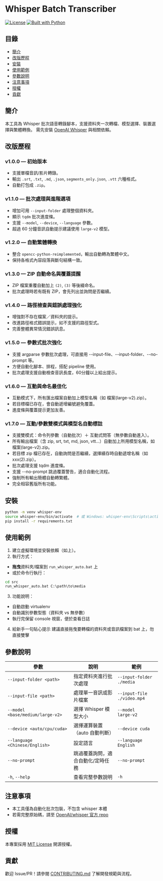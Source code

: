 # Whisper Batch Transcriber

[![License](https://img.shields.io/badge/license-MIT-green)](#license)
[![Built with Python](https://img.shields.io/badge/python-3.9%2B-blue)](#installation)

## 目錄
- [簡介](#簡介)
- [改版歷程](#改版歷程)
- [安裝](#安裝)
- [使用範例](#使用範例)
- [參數說明](#參數說明)
- [注意事項](#注意事項)
- [授權](#授權)
- [貢獻](#貢獻)

## 簡介
本工具為 Whisper 批次語音轉錄腳本，支援資料夾一次轉檔、模型選擇、裝置選擇與繁體轉換。
需先安裝 [OpenAI Whisper](https://github.com/openai/whisper) 與相關依賴。

## 改版歷程

### v1.0.0 — 初始版本
- 支援單檔音訊/影片轉錄。
- 輸出 `.srt`, `.txt`, `.md`, `.json`, `segments_only.json`, `.vtt` 六種格式。
- 自動打包成 `.zip`。

### v1.1.0 — 批次處理與進階選項
- 增加可用 `--input-folder` 處理整個資料夾。
- 顯示 `tqdm` 批次進度條。
- 支援 `--model`, `--device`, `--language` 參數。
- 超過 60 分鐘音訊自動提示建議使用 `large-v2` 模型。

### v1.2.0 — 自動繁體轉換
- 整合 `opencc-python-reimplemented`，輸出自動轉為繁體中文。
- 保持各格式內容段落與斷句結構一致。

### v1.3.0 — ZIP 自動命名與覆蓋提醒
- ZIP 檔案重覆自動加上 `(2)`, `(3)` 等後綴命名。
- 批次處理時若有既有 ZIP，會先列出並詢問是否繼續。

### v1.4.0 — 路徑檢查與錯誤處理強化
- 增強對不存在檔案／資料夾的提示。
- 改進路徑格式錯誤提示，如不支援的路徑型式。
- 完善整體異常情況錯誤訊息。

### v1.5.0 — 參數式批次強化
- 支援 argparse 參數批次處理，可直接用 --input-file、--input-folder、--no-prompt 等。
- 方便自動化腳本、排程，搭配 pipeline 使用。
- 批次處理支援自動檢查音訊長度，60分鐘以上給出提示。

### v1.6.0 — 互動與命名最佳化
- 互動模式下，所有匯出檔案自動加上模型名稱（如 檔案(large-v2).zip）。
- 若目標檔已存在，會自動遞增編號避免覆蓋。
- 進度條與覆蓋提示更加友善。

### v1.7.0 — 互動/參數雙模式與模型名自動標註
- 支援雙模式：命令列參數（自動批次）＋ 互動式問答（無參數自動進入）。
- 所有輸出檔案（含 zip, srt, txt, md, json, vtt…）自動加上所用模型名稱，如 檔案(large-v2).zip。
- 若目標 zip 檔已存在，自動詢問是否繼續，選擇續存時自動遞增名稱（如 xxx(2).zip）。
- 批次處理支援 tqdm 進度條。
- 支援 --no-prompt 跳過覆蓋警告，適合自動化流程。
- 強制所有輸出簡體自動轉繁體。
- 完全相容舊版所有功能。

## 安裝
```bash
python -m venv whisper-env
source whisper-env/bin/activate  # 或 Windows: whisper-env\Scripts\activate
pip install -r requirements.txt
```

## 使用範例

1. 建立虛擬環境並安裝依賴（如上）。
2. 執行方式：
- **拖曳**資料夾/檔案到 `run_whisper_auto.bat` 上
- 或於命令行執行：
```bat
cd src
run_whisper_auto.bat C:\path\to\media
```
3. 功能說明：
- 自動啟動 virtualenv
- 自動識別參數型態（資料夾 vs 無參數）
- 執行完保留 console 視窗，便於查看日誌

4. 給新手一句貼心提示
建議直接拖曳要轉檔的資料夾或音訊檔案到 bat 上，勿直接雙擊

## 參數說明
| 參數 | 說明 | 範例 |
|------|------|------|
| `--input-folder <path>` | 指定資料夾進行批次處理 | `--input-folder ./media` |
| `--input-file <path>` | 處理單一音訊或影片檔案 | `--input-file ./video.mp4` |
| `--model <base/medium/large‑v2>` | 選擇 Whisper 模型大小 | `--model large‑v2` |
| `--device <auto/cpu/cuda>` | 選擇運算裝置（auto 自動判斷） | `--device cuda` |
| `--language <Chinese/English>` | 設定語言 | `--language English` |
| `--no-prompt` | 跳過覆蓋詢問，適合自動化/定時任務 | `--no-prompt` |
| `-h`, `--help` | 查看完整參數說明 | `-h` |

## 注意事項
- 本工具僅為自動化批次包裝，不包含 whisper 本體
- 若需完整原始碼，請至 [OpenAI/whisper 官方 repo](https://github.com/openai/whisper)

## 授權
本專案採用 [MIT License](LICENSE) 開源授權。

## 貢獻
歡迎 Issue/PR！請參閱 [CONTRIBUTING.md](CONTRIBUTING.md) 了解開發規範與流程。

